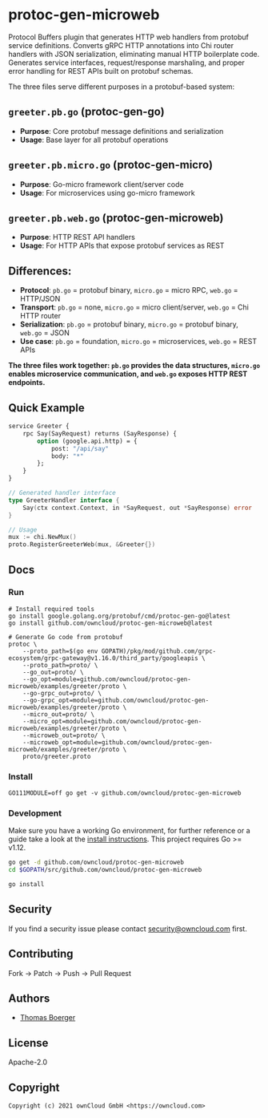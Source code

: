 # protoc-gen-microweb

Protocol Buffers plugin that generates HTTP web handlers from protobuf service definitions. Converts gRPC HTTP annotations into Chi router handlers with JSON serialization, eliminating manual HTTP boilerplate code. Generates service interfaces, request/response marshaling, and proper error handling for REST APIs built on protobuf schemas.

The three files serve different purposes in a protobuf-based system:

## `greeter.pb.go` (protoc-gen-go)
- **Purpose**: Core protobuf message definitions and serialization
- **Usage**: Base layer for all protobuf operations

## `greeter.pb.micro.go` (protoc-gen-micro)
- **Purpose**: Go-micro framework client/server code
- **Usage**: For microservices using go-micro framework

## `greeter.pb.web.go` (protoc-gen-microweb)
- **Purpose**: HTTP REST API handlers
- **Usage**: For HTTP APIs that expose protobuf services as REST

## Differences:
- **Protocol**: `pb.go` = protobuf binary, `micro.go` = micro RPC, `web.go` = HTTP/JSON
- **Transport**: `pb.go` = none, `micro.go` = micro client/server, `web.go` = Chi HTTP router
- **Serialization**: `pb.go` = protobuf binary, `micro.go` = protobuf binary, `web.go` = JSON
- **Use case**: `pb.go` = foundation, `micro.go` = microservices, `web.go` = REST APIs

**The three files work together: `pb.go` provides the data structures, `micro.go` enables microservice communication, and `web.go` exposes HTTP REST endpoints.**


## Quick Example

```protobuf
service Greeter {
    rpc Say(SayRequest) returns (SayResponse) {
        option (google.api.http) = {
            post: "/api/say"
            body: "*"
        };
    }
}
```

```go
// Generated handler interface
type GreeterHandler interface {
    Say(ctx context.Context, in *SayRequest, out *SayResponse) error
}

// Usage
mux := chi.NewMux()
proto.RegisterGreeterWeb(mux, &Greeter{})
```

## Docs

### Run

```
# Install required tools
go install google.golang.org/protobuf/cmd/protoc-gen-go@latest
go install github.com/owncloud/protoc-gen-microweb@latest

# Generate Go code from protobuf
protoc \
	--proto_path=$(go env GOPATH)/pkg/mod/github.com/grpc-ecosystem/grpc-gateway@v1.16.0/third_party/googleapis \
	--proto_path=proto/ \
	--go_out=proto/ \
	--go_opt=module=github.com/owncloud/protoc-gen-microweb/examples/greeter/proto \
	--go-grpc_out=proto/ \
	--go-grpc_opt=module=github.com/owncloud/protoc-gen-microweb/examples/greeter/proto \
	--micro_out=proto/ \
	--micro_opt=module=github.com/owncloud/protoc-gen-microweb/examples/greeter/proto \
	--microweb_out=proto/ \
	--microweb_opt=module=github.com/owncloud/protoc-gen-microweb/examples/greeter/proto \
	proto/greeter.proto
```

### Install

```
GO111MODULE=off go get -v github.com/owncloud/protoc-gen-microweb
```

### Development

Make sure you have a working Go environment, for further reference or a guide take a look at the [install instructions](http://golang.org/doc/install.html). This project requires Go >= v1.12.

```bash
go get -d github.com/owncloud/protoc-gen-microweb
cd $GOPATH/src/github.com/owncloud/protoc-gen-microweb

go install
```

## Security

If you find a security issue please contact security@owncloud.com first.

## Contributing

Fork -> Patch -> Push -> Pull Request

## Authors

* [Thomas Boerger](https://github.com/tboerger)

## License

Apache-2.0

## Copyright

```
Copyright (c) 2021 ownCloud GmbH <https://owncloud.com>
```
